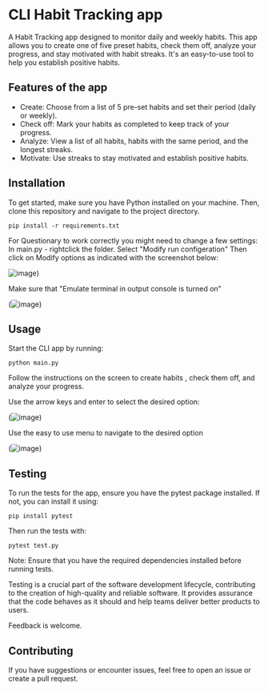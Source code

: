 # CLI Habit Tracking app

A Habit Tracking app designed to monitor daily and weekly habits. 
This app allows you to create one of five preset habits, check them off, 
analyze your progress, and stay motivated with habit streaks. 
It's an easy-to-use tool to help you establish positive habits.

## Features of the app
- Create: Choose from a list of 5 pre-set habits and set their period (daily or weekly).
- Check off: Mark your habits as completed to keep track of your progress.
- Analyze: View a list of all habits, habits with the same period, and the longest streaks.
- Motivate: Use streaks to stay motivated and establish positive habits.

## Installation

To get started, make sure you have Python installed on your machine. 
Then, clone this repository and navigate to the project directory.

```shell
pip install -r requirements.txt
```
For Questionary to work correctly you might need to change a few settings:
In main.py - rightclick the folder. Select "Modify run configeration" 
Then click on Modify options as indicated with the screenshot below:

![image](https://github.com/Jacobventer/Habit-Tracker/assets/149387555/9a0dd814-55f6-4eda-b3eb-768470bc504b))

Make sure that "Emulate terminal in output console is turned on"

(![image](https://github.com/Jacobventer/Habit-Tracker/assets/149387555/8076af52-6962-4461-b1c8-e95c6df202ff))


## Usage
Start the CLI app by running:
```shell
python main.py

```

Follow the instructions on the screen to create habits , 
check them off, and analyze your progress. 

Use the arrow keys and enter to select the desired option:

(![image](https://github.com/Jacobventer/Habit-Tracker/assets/149387555/bf8a6140-79d7-40d3-a016-377fc8acddb8))

Use the easy to use menu to navigate to the desired option

(![image](https://github.com/Jacobventer/Habit-Tracker/assets/149387555/f8e4e723-258f-4edc-ae48-9a2c581d598d))

## Testing
To run the tests for the app, ensure you have the pytest package installed.
If not, you can install it using:
```shell
pip install pytest
``` 
Then run the tests with:

```shell
pytest test.py
``` 
Note: Ensure that you have the required dependencies installed before running tests.

Testing is a crucial part of the software development lifecycle, contributing to the creation
of high-quality and reliable software. It provides assurance that the code behaves
as it should and help teams deliver better products to users.

Feedback is welcome.


## Contributing
If you have suggestions or encounter issues, feel free to open an issue or create a pull request.

